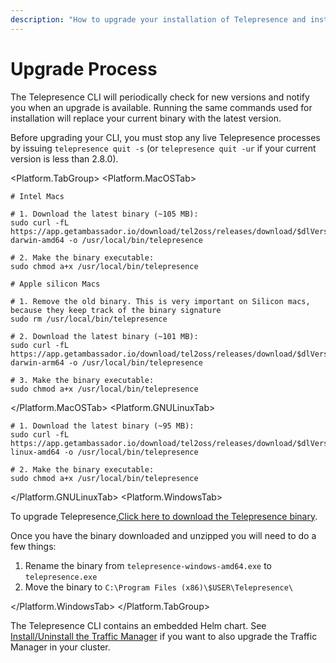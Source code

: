 ```yaml
---
description: "How to upgrade your installation of Telepresence and install previous versions."
---
```


# Upgrade Process
The Telepresence CLI will periodically check for new versions and notify you when an upgrade is available.  Running the same commands used for installation will replace your current binary with the latest version.

Before upgrading your CLI, you must stop any live Telepresence processes by issuing `telepresence quit -s` (or `telepresence quit -ur`
if your current version is less than 2.8.0).

<Platform.TabGroup>
<Platform.MacOSTab>

```shell
# Intel Macs

# 1. Download the latest binary (~105 MB):
sudo curl -fL https://app.getambassador.io/download/tel2oss/releases/download/$dlVersion$/telepresence-darwin-amd64 -o /usr/local/bin/telepresence

# 2. Make the binary executable:
sudo chmod a+x /usr/local/bin/telepresence

# Apple silicon Macs

# 1. Remove the old binary. This is very important on Silicon macs, because they keep track of the binary signature
sudo rm /usr/local/bin/telepresence

# 2. Download the latest binary (~101 MB):
sudo curl -fL https://app.getambassador.io/download/tel2oss/releases/download/$dlVersion$/telepresence-darwin-arm64 -o /usr/local/bin/telepresence

# 3. Make the binary executable:
sudo chmod a+x /usr/local/bin/telepresence
```

</Platform.MacOSTab>
<Platform.GNULinuxTab>

```shell
# 1. Download the latest binary (~95 MB):
sudo curl -fL https://app.getambassador.io/download/tel2oss/releases/download/$dlVersion$/telepresence-linux-amd64 -o /usr/local/bin/telepresence

# 2. Make the binary executable:
sudo chmod a+x /usr/local/bin/telepresence
```

</Platform.GNULinuxTab>
<Platform.WindowsTab>

To upgrade Telepresence,[Click here to download the Telepresence binary](https://app.getambassador.io/download/tel2oss/releases/download/$dlVersion$/telepresence-windows-amd64.zip).

Once you have the binary downloaded and unzipped you will need to do a few things:

1. Rename the binary from `telepresence-windows-amd64.exe` to `telepresence.exe`
2. Move the binary to `C:\Program Files (x86)\$USER\Telepresence\`

</Platform.WindowsTab>
</Platform.TabGroup>

The Telepresence CLI contains an embedded Helm chart. See [Install/Uninstall the Traffic Manager](../manager.md) if you want to also upgrade
the Traffic Manager in your cluster.

<img referrerpolicy="no-referrer-when-downgrade" src="https://static.scarf.sh/a.png?x-pxid=d842651a-2e4d-465a-98e1-4808722c01ab" alt="" style="max-width:1px;"/>
